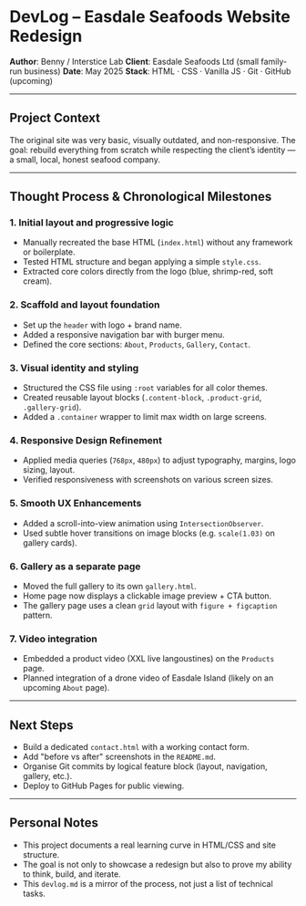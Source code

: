 # DevLog – Easdale Seafoods Website Redesign

**Author**: Benny / Interstice Lab
**Client**: Easdale Seafoods Ltd (small family-run business)
**Date**: May 2025
**Stack**: HTML · CSS · Vanilla JS · Git · GitHub (upcoming)

---

## Project Context

The original site was very basic, visually outdated, and non-responsive.
The goal: rebuild everything from scratch while respecting the client’s identity — a small, local, honest seafood company.

---

## Thought Process & Chronological Milestones

### 1. **Initial layout and progressive logic**

* Manually recreated the base HTML (`index.html`) without any framework or boilerplate.
* Tested HTML structure and began applying a simple `style.css`.
* Extracted core colors directly from the logo (blue, shrimp-red, soft cream).

### 2. **Scaffold and layout foundation**

* Set up the `header` with logo + brand name.
* Added a responsive navigation bar with burger menu.
* Defined the core sections: `About`, `Products`, `Gallery`, `Contact`.

### 3. **Visual identity and styling**

* Structured the CSS file using `:root` variables for all color themes.
* Created reusable layout blocks (`.content-block`, `.product-grid`, `.gallery-grid`).
* Added a `.container` wrapper to limit max width on large screens.

### 4. **Responsive Design Refinement**

* Applied media queries (`768px`, `480px`) to adjust typography, margins, logo sizing, layout.
* Verified responsiveness with screenshots on various screen sizes.

### 5. **Smooth UX Enhancements**

* Added a scroll-into-view animation using `IntersectionObserver`.
* Used subtle hover transitions on image blocks (e.g. `scale(1.03)` on gallery cards).

### 6. **Gallery as a separate page**

* Moved the full gallery to its own `gallery.html`.
* Home page now displays a clickable image preview + CTA button.
* The gallery page uses a clean `grid` layout with `figure + figcaption` pattern.

### 7. **Video integration**

* Embedded a product video (XXL live langoustines) on the `Products` page.
* Planned integration of a drone video of Easdale Island (likely on an upcoming `About` page).

---

## Next Steps

* Build a dedicated `contact.html` with a working contact form.
* Add "before vs after" screenshots in the `README.md`.
* Organise Git commits by logical feature block (layout, navigation, gallery, etc.).
* Deploy to GitHub Pages for public viewing.

---

## Personal Notes

* This project documents a real learning curve in HTML/CSS and site structure.
* The goal is not only to showcase a redesign but also to prove my ability to think, build, and iterate.
* This `devlog.md` is a mirror of the process, not just a list of technical tasks.
